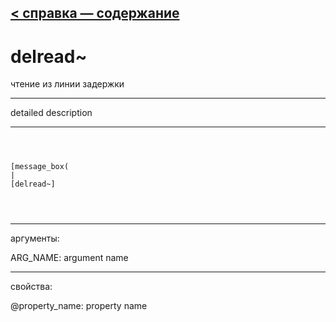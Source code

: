 [< справка — содержание](ceammc_lib.html)
---

# delread~


чтение из линии задержки

---

detailed description
<br>


---


```



[message_box(                                 
|
[delread~]


            
```

---
аргументы:

ARG_NAME: argument name<br>

---
свойства:

@property_name: property name<br>

